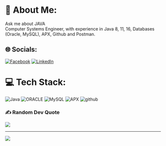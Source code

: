 # 💫 About Me:
Ask me about JAVA
<br> Computer Systems Engineer, with experience in Java 8, 11, 16, Databases (Oracle, MySQL), APX, Github and Postman.

## 🌐 Socials:
[![Facebook](https://img.shields.io/badge/Facebook-%231877F2.svg?logo=Facebook&logoColor=white)](https://www.facebook.com/profile.php?id=100007049201696) [![LinkedIn](https://img.shields.io/badge/LinkedIn-%230077B5.svg?logo=linkedin&logoColor=white)](https://linkedin.com/in/cristianvegabaez)

# 💻 Tech Stack:
![Java](https://img.shields.io/badge/java-%23ED8B00.svg?style=for-the-badge&logo=java&logoColor=white) ![ORACLE](https://img.shields.io/badge/oracle-%23D42029.svg?style=for-the-badge&logo=oracle&logoColor=white) ![MySQL](https://img.shields.io/badge/mysql-%2300f.svg?style=for-the-badge&logo=mysql&logoColor=white) ![APX](https://img.shields.io/badge/apx-003545?style=for-the-badge&logo=apx&logoColor=white) ![github](https://img.shields.io/badge/github-000000?style=for-the-badge&logo=github&logoColor=white)

### ✍️ Random Dev Quote
![](https://quotes-github-readme.vercel.app/api?type=horizontal&theme=radical)

---
[![](https://visitcount.itsvg.in/api?id=Cristian_Vega&icon=0&color=0)](https://visitcount.itsvg.in)

<!-- Proudly created with GPRM ( https://gprm.itsvg.in ) -->